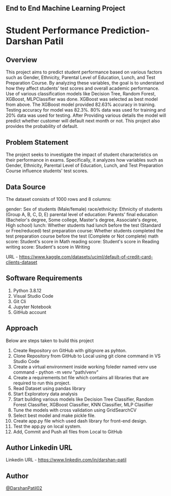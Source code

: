 ## End to End Machine Learning Project

# Student Performance Prediction- Darshan Patil

## Overview
This project aims to predict student performance based on various factors such as Gender, Ethnicity, Parental Level of Education, Lunch, and Test Preparation Course. By analyzing these variables, the goal is to understand how they affect students' test scores and overall academic performance.
Use of various classification models like Decision Tree, Random Forest, XGBoost, MLPClassifier was done. XGBoost was selected as best model from above. The XGBoost model provided 82.63% accuracy in training. Testing accuracy for model was 82.3%. 80% data was used for training and 20% data was used for testing.
After Providing various details the model will predict whether customer will default next month or not. This project also provides the probability of default.

## Problem Statement
The project seeks to investigate the impact of student characteristics on their performance in exams. Specifically, it analyzes how variables such as Gender, Ethnicity, Parental Level of Education, Lunch, and Test Preparation Course influence students' test scores.

## Data Source

The dataset consists of 1000 rows and 8 columns:

gender: Sex of students (Male/female)
race/ethnicity: Ethnicity of students (Group A, B, C, D, E)
parental level of education: Parents' final education (Bachelor's degree, Some college, Master's degree, Associate's degree, High school)
lunch: Whether students had lunch before the test (Standard or Free/reduced)
test preparation course: Whether students completed the test preparation course before the test (Complete or Not complete)
math score: Student's score in Math
reading score: Student's score in Reading
writing score: Student's score in Writing

URL - https://www.kaggle.com/datasets/uciml/default-of-credit-card-clients-dataset

## Software Requirements 

1) Python 3.8.12
2) Visual Studio Code
3) Git Cli
4) Jupyter Notebook
5) GitHub account

## Approach

Below are steps taken to build this project
1) Create Repository on GitHub with gitignore as pyhton.
2) Clone Repository from GitHub to Local using git clone command in VS Studio Code
3) Create a virtual environment inside working foleder named venv use command - python -m venv "path/venv"
4) Create a requirements.txt file which contains all libraries that are required to run this project.
5) Read Dataset using pandas library
6) Start Exploratory data analysis
7) Start building various models like Decision Tree Classifier, Random Forest Classifier, XGBoost Classifier, KNN Classifier, MLP Clasiifier
8) Tune the models with cross validation using GridSearchCV
9) Select best model and make pickle file.
10) Create app.py file which used dash library for front-end design.
11) Test the app.py on local system.
12) Add, Commit and Push all files from Local to GitHub

## Author Linkedin URL 

Linkedin URL - https://www.linkedin.com/in/darshan-patil

## Author

[@DarshanPatil02](https://github.com/DarshanPatil02)












